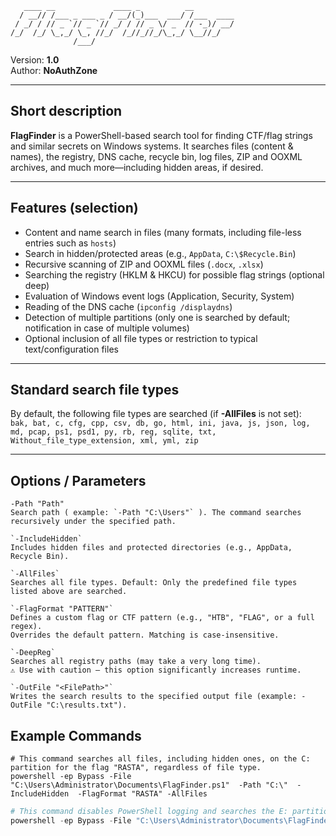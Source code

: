 
```
   ____ __             ____ _          __         
  / __// /___ _ ___ _ / __/(_)___  ___/ /___  ____
 / _/ / // _ `// _ `// _/ / // _ \/ _  // -_)/ __/
/_/  /_/ \_,_/ \_, //_/  /_//_//_/\_,_/ \__//_/   
              /___/                                                         
```

Version: **1.0**  
Author: **NoAuthZone**  


---

## Short description

**FlagFinder** is a PowerShell-based search tool for finding CTF/flag strings and similar secrets on Windows systems. It searches files (content & names), the registry, DNS cache, recycle bin, log files, ZIP and OOXML archives, and much more—including hidden areas, if desired.

---

## Features (selection)

- Content and name search in files (many formats, including file-less entries such as `hosts`)
- Search in hidden/protected areas (e.g., `AppData`, `C:\$Recycle.Bin`)    
- Recursive scanning of ZIP and OOXML files (`.docx`, `.xlsx`)
- Searching the registry (HKLM & HKCU) for possible flag strings (optional deep)    
- Evaluation of Windows event logs (Application, Security, System)
- Reading of the DNS cache (`ipconfig /displaydns`)
- Detection of multiple partitions (only one is searched by default; notification in case of multiple volumes)
- Optional inclusion of all file types or restriction to typical text/configuration files
    
 
---

## Standard search file types

By default, the following file types are searched (if **-AllFiles** is not set):  
`bak, bat, c, cfg, cpp, csv, db, go, html, ini, java, js, json, log, md, pcap, ps1, psd1, py, rb, reg, sqlite, txt, Without_file_type_extension, xml, yml, zip`

---

## Options / Parameters

```
-Path "Path"
Search path ( example: `-Path "C:\Users"` ). The command searches recursively under the specified path.
    
`-IncludeHidden`
Includes hidden files and protected directories (e.g., AppData, Recycle Bin).
    
`-AllFiles`
Searches all file types. Default: Only the predefined file types listed above are searched.
    
`-FlagFormat "PATTERN"`
Defines a custom flag or CTF pattern (e.g., "HTB", "FLAG", or a full regex).
Overrides the default pattern. Matching is case-insensitive.

`-DeepReg` 
Searches all registry paths (may take a very long time).
⚠️ Use with caution — this option significantly increases runtime.
    
`-OutFile "<FilePath>"`
Writes the search results to the specified output file (example: -OutFile "C:\results.txt").

```
	
## Example Commands

```
# This command searches all files, including hidden ones, on the C: partition for the flag "RASTA", regardless of file type.
powershell -ep Bypass -File "C:\Users\Administrator\Documents\FlagFinder.ps1"  -Path "C:\"  -IncludeHidden  -FlagFormat "RASTA" -AllFiles
```

```PowerShell
# This command disables PowerShell logging and searches the E: partition — including hidden directories such as AppData and the Recycle Bin
powershell -ep Bypass -File "C:\Users\Administrator\Documents\FlagFinder.ps1" ` -Path "E:\"  -IncludeHidden 
```



